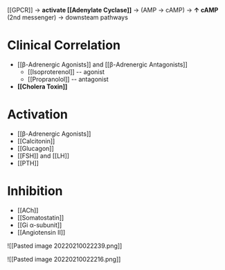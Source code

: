 [[GPCR]] → **activate [[Adenylate Cyclase]]** → (AMP → cAMP) → **↑ cAMP** (2nd messenger) → downsteam pathways

# Clinical Correlation
- [[β-Adrenergic Agonists]] and [[β-Adrenergic Antagonists]]
	- [[Isoproterenol]] -- agonist
	- [[Propranolol]] -- antagonist
- **[[Cholera Toxin]]**

# Activation
- [[β-Adrenergic Agonists]]
- [[Calcitonin]]
- [[Glucagon]]
- [[FSH]] and [[LH]]
- [[PTH]]

# Inhibition
- [[ACh]]
- [[Somatostatin]]
- [[Gi α-subunit]]
- [[Angiotensin II]]

![[Pasted image 20220210022239.png]]

![[Pasted image 20220210022216.png]]